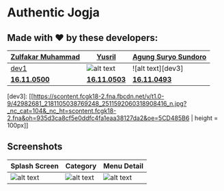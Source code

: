 # Authentic Jogja
## Made with :heart: by these developers:

|[Zulfakar Muhammad][devFacebook1]|[Yusril][devFacebook2]|[Agung Suryo Sundoro][devFacebook3]|
|-----------------|-----|-------------------|
|[dev1]|![alt text][dev2]|![alt text][dev3]|
|[**16.11.0500**][mhs1]|[**16.11.0503**][mhs1]|[**16.11.0493**][mhs3]|

[dev1]: <img src="https://scontent.fcgk18-2.fna.fbcdn.net/v/t1.0-9/46518708_1059410420904457_2602325589499052032_n.jpg?_nc_cat=107&_nc_ht=scontent.fcgk18-2.fna&oh=e7ea31cff25ca25f973a0494a4d10852&oe=5CC87EE6" width=200 height=200>
[dev2]: http://www.amikom.ac.id/public/fotomhs/2016/16_11_0503.jpg
[dev3]: [[https://scontent.fcgk18-2.fna.fbcdn.net/v/t1.0-9/42982681_2181105038769248_2511592060318908416_n.jpg?_nc_cat=104&_nc_ht=scontent.fcgk18-2.fna&oh=935d3ca8cf5e0ddfc4fa1eaa38127da2&oe=5CD485B6 | height = 100px]]

[devFacebook1]: https://facebook.com/muzaelzaf
[devFacebook2]: https://facebook.com/100010387540632
[devFacebook3]: https://facebook.com/agungsagsusyl

[mhs1]: http://www.amikom.ac.id/public/fotomhs/2016/16_11_0500.jpg
[mhs2]: http://www.amikom.ac.id/public/fotomhs/2016/16_11_0503.jpg
[mhs3]: http://www.amikom.ac.id/public/fotomhs/2016/16_11_0493.jpg


## Screenshots
|Splash Screen|Category|Menu Detail|
|-----|-----|-----|
|![alt text][ss1]|![alt text][ss2]|![alt text][ss3]|

[ss1]: https://lh3.googleusercontent.com/U4Xd89K7cg29IgtUYPjJE-IWZ4X_q3ad5Wf9fq5TeVklwXr5aaPd1XHu6fG1sn9ccaV-Aqiprbl_yTJESPFh=w1368-h665-rw

[ss2]: https://lh6.googleusercontent.com/eNbetaiAkxWiHHNNs8lCZvuAQp-21PDeWzbgq6szeLM3ONEGUU8fAp6lHRGKndohTZtOeGx8Hlhc9z_L9wJ0=w1368-h665-rw

[ss3]: https://lh5.googleusercontent.com/ykkW4W8R2UYRQ46U2Cl_aFtQQXrcU36ZJsaQjK6ktBky-hKosbx1dkKef66RUWfU_lJQngKwUrboGOpM4Hpv=w1368-h665-rw